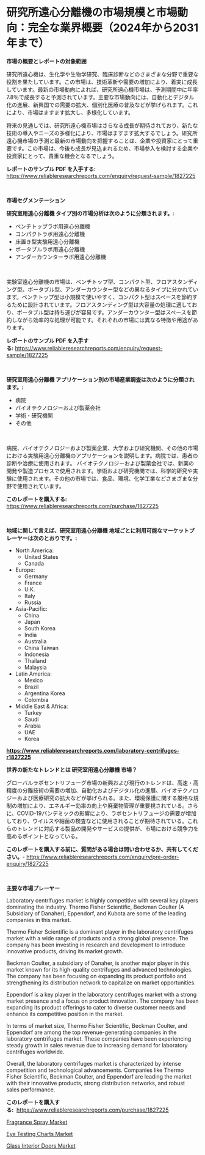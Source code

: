 <p><h1>研究所遠心分離機の市場規模と市場動向：完全な業界概要（2024年から2031年まで）</h1></p><p><strong>市場の概要とレポートの対象範囲</strong></p>
<p><p>研究所遠心機は、生化学や生物学研究、臨床診断などのさまざまな分野で重要な役割を果たしています。この市場は、技術革新や需要の増加により、着実に成長しています。最新の市場動向によれば、研究所遠心機市場は、予測期間中に年率7.8％で成長すると予測されています。主要な市場動向には、自動化とデジタル化の進展、新興国での需要の拡大、個別化医療の普及などが挙げられます。これにより、市場はますます拡大し、多様化しています。</p><p>将来の見通しでは、研究所遠心機市場はさらなる成長が期待されており、新たな技術の導入やニーズの多様化により、市場はますます拡大するでしょう。研究所遠心機市場の予測と最新の市場動向を把握することは、企業や投資家にとって重要です。この市場は、今後も成長が見込まれるため、市場参入を検討する企業や投資家にとって、貴重な機会となるでしょう。</p></p>
<p><strong>レポートのサンプル PDF を入手する:</strong> <a href="https://www.reliableresearchreports.com/enquiry/request-sample/1827225">https://www.reliableresearchreports.com/enquiry/request-sample/1827225</a></p>
<p>&nbsp;</p>
<p><strong>市場セグメンテーション</strong></p>
<p><strong>研究室用遠心分離機 タイプ別の市場分析は次のように分類されます。:</strong></p>
<p><ul><li>ベンチトップラボ用遠心分離機</li><li>コンパクトラボ用遠心分離機</li><li>床置き型実験用遠心分離機</li><li>ポータブルラボ用遠心分離機</li><li>アンダーカウンターラボ用遠心分離機</li></ul></p>
<p>&nbsp;</p>
<p><p>実験室遠心分離機の市場は、ベンチトップ型、コンパクト型、フロアスタンディング型、ポータブル型、アンダーカウンター型などの異なるタイプに分かれています。ベンチトップ型は小規模で使いやすく、コンパクト型はスペースを節約するために設計されています。フロアスタンディング型は大容量の処理に適しており、ポータブル型は持ち運びが容易です。アンダーカウンター型はスペースを節約しながら効率的な処理が可能です。それぞれの市場には異なる特徴や用途があります。</p></p>
<p><strong>レポートのサンプル PDF を入手する:</strong>&nbsp;<a href="https://www.reliableresearchreports.com/enquiry/request-sample/1827225">https://www.reliableresearchreports.com/enquiry/request-sample/1827225</a></p>
<p>&nbsp;</p>
<p><strong> 研究室用遠心分離機 アプリケーション別の市場産業調査は次のように分類されます。:</strong></p>
<p><ul><li>病院</li><li>バイオテクノロジーおよび製薬会社</li><li>学術・研究機関</li><li>その他</li></ul></p>
<p>&nbsp;</p>
<p><p>病院、バイオテクノロジーおよび製薬企業、大学および研究機関、その他の市場における実験用遠心分離機のアプリケーションを説明します。病院では、患者の診断や治療に使用されます。 バイオテクノロジーおよび製薬会社では、新薬の開発や製造プロセスで使用されます。学術および研究機関では、科学的研究や実験に使用されます。その他の市場では、食品、環境、化学工業などさまざまな分野で使用されています。</p></p>
<p><strong>このレポートを購入する:</strong>&nbsp; <a href="https://www.reliableresearchreports.com/purchase/1827225">https://www.reliableresearchreports.com/purchase/1827225</a></p>
<p>&nbsp;</p>
<p><strong>地域に関して言えば、研究室用遠心分離機 地域ごとに利用可能なマーケットプレーヤーは次のとおりです。:</strong></p>
<p><ul>
    <li>
        North America:
        <ul>
            <li>United States</li>
            <li>Canada</li>
        </ul>
    </li>
    <li>
        Europe:
        <ul>
            <li>Germany</li>
            <li>France</li>
            <li>U.K.</li>
            <li>Italy</li>
            <li>Russia</li>
        </ul>
    </li>
    <li>
        Asia-Pacific:
        <ul>
            <li>China</li>
            <li>Japan</li>
            <li>South Korea</li>
            <li>India</li>
            <li>Australia</li>
            <li>China Taiwan</li>
            <li>Indonesia</li>
            <li>Thailand</li>
            <li>Malaysia</li>
        </ul>
    </li>
    <li>
        Latin America:
        <ul>
            <li>Mexico</li>
            <li>Brazil</li>
            <li>Argentina Korea</li>
            <li>Colombia</li>
        </ul>
    </li>
    <li>
        Middle East & Africa:
        <ul>
            <li>Turkey</li>
            <li>Saudi</li>
            <li>Arabia</li>
            <li>UAE</li>
            <li>Korea</li>
        </ul>
    </li>
    </ul></p>
<p><strong><a href="https://www.reliableresearchreports.com/laboratory-centrifuges-r1827225">https://www.reliableresearchreports.com/laboratory-centrifuges-r1827225</a></strong>&nbsp;</p>
<p><strong>世界の新たなトレンドとは 研究室用遠心分離機 市場？</strong></p>
<p><p>グローバルラボセントリフューグ市場の新興および現行のトレンドは、高速・高精度の分離技術の需要の増加、自動化およびデジタル化の進展、バイオテクノロジーおよび医療研究の拡大などが挙げられる。また、環境保護に関する厳格な規制の増加により、エネルギー効率の向上や廃棄物管理が重要視されている。さらに、COVID-19パンデミックの影響により、ラボセントリフュージの需要が増加しており、ウイルスや細菌の検査などに使用されることが期待されている。これらのトレンドに対応する製品の開発やサービスの提供が、市場における競争力を高めるポイントとなっている。</p></p>
<p><strong>このレポートを購入する前に、質問がある場合は問い合わせるか、共有してください。</strong>- <a href="https://www.reliableresearchreports.com/enquiry/pre-order-enquiry/1827225">https://www.reliableresearchreports.com/enquiry/pre-order-enquiry/1827225</a></p>
<p>&nbsp;</p>
<p><strong>主要な市場プレーヤー</strong></p>
<p><p>Laboratory centrifuges market is highly competitive with several key players dominating the industry. Thermo Fisher Scientific, Beckman Coulter (A Subsidiary of Danaher), Eppendorf, and Kubota are some of the leading companies in this market.</p><p>Thermo Fisher Scientific is a dominant player in the laboratory centrifuges market with a wide range of products and a strong global presence. The company has been investing in research and development to introduce innovative products, driving its market growth.</p><p>Beckman Coulter, a subsidiary of Danaher, is another major player in this market known for its high-quality centrifuges and advanced technologies. The company has been focusing on expanding its product portfolio and strengthening its distribution network to capitalize on market opportunities.</p><p>Eppendorf is a key player in the laboratory centrifuges market with a strong market presence and a focus on product innovation. The company has been expanding its product offerings to cater to diverse customer needs and enhance its competitive position in the market.</p><p>In terms of market size, Thermo Fisher Scientific, Beckman Coulter, and Eppendorf are among the top revenue-generating companies in the laboratory centrifuges market. These companies have been experiencing steady growth in sales revenue due to increasing demand for laboratory centrifuges worldwide.</p><p>Overall, the laboratory centrifuges market is characterized by intense competition and technological advancements. Companies like Thermo Fisher Scientific, Beckman Coulter, and Eppendorf are leading the market with their innovative products, strong distribution networks, and robust sales performance.</p></p>
<p><strong>このレポートを購入する:</strong>&nbsp;&nbsp;<a href="https://www.reliableresearchreports.com/purchase/1827225">https://www.reliableresearchreports.com/purchase/1827225</a></p>
<p><p><a href="https://www.linkedin.com/pulse/fragrance-spray-market-size-reveals-best-marketing-channels-i8jsc?trackingId=k3ZK3A4hSzL%2BkB560chcNg%3D%3D">Fragrance Spray Market</a></p><p><a href="https://www.linkedin.com/pulse/eye-testing-charts-market-exploring-share-trends-future-ezjvc?trackingId=wUWW225p8EL%2Br7xIiiEe4g%3D%3D">Eye Testing Charts Market</a></p><p><a href="https://www.linkedin.com/pulse/glass-interior-doors-market-size-reveals-best-marketing-channels-kljpc?trackingId=dYw7YXbFTL3%2Bkm85ZWgJlg%3D%3D">Glass Interior Doors Market</a></p></p>